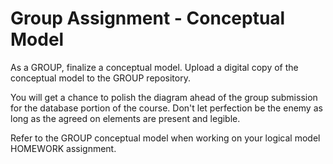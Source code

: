 # Group Assignment - Conceptual Model

As a GROUP, finalize a conceptual model.  Upload a digital copy of the conceptual model to the GROUP repository. 

You will get a chance to polish the diagram ahead of the group submission for the database portion of the course. Don't let perfection be the enemy as long as the agreed on elements are present and legible.

Refer to the GROUP conceptual model when working on your logical model HOMEWORK assignment.